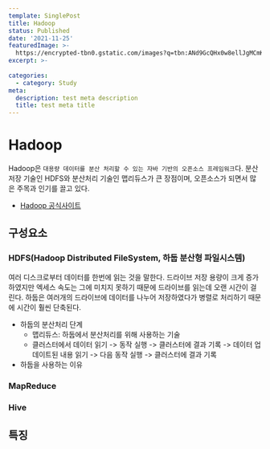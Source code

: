 ```yaml
---
template: SinglePost
title: Hadoop
status: Published
date: '2021-11-25'
featuredImage: >-
  https://encrypted-tbn0.gstatic.com/images?q=tbn:ANd9GcQHx0w8ellJgMCmKY9tys8BWMjZfFtF5ZvLREeYiq65y5yeXld7E0kk9eGrOxp2Yfo83jI&usqp=CAU
excerpt: >-
  
categories:
  - category: Study
meta:
  description: test meta description
  title: test meta title
---
```


# Hadoop

Hadoop은 `대용량 데이터를 분산 처리할 수 있는 자바 기반의 오픈소스 프레임워크`다. 분산 저장 기술인 HDFS와 분산처리 기술인 맵리듀스가 큰 장점이며, 오픈소스가 되면서 많은 주목과 인기를 끌고 있다.

- [Hadoop 공식사이트](https://hadoop.apache.org/)

## 구성요소

### HDFS(Hadoop Distributed FileSystem, 하둡 분산형 파일시스템)

여러 디스크로부터 데이터를 한번에 읽는 것을 말한다. 드라이브 저장 용량이 크게 증가하였지만 엑세스 속도는 그에 미치지 못하기 때문에 드라이브를 읽는데 오랜 시간이 걸린다. 하둡은 여러개의 드라이브에 데이터를 나누어 저장하였다가 병렬로 처리하기 때문에 시간이 훨씬 단축된다.

- 하둡의 분산처리 단계
  - 맵리듀스: 하둡에서 분산처리를 위해 사용하는 기술
  - 클러스터에서 데이터 읽기 -> 동작 실행 -> 클러스터에 결과 기록 -> 데이터 업데이트된 내용 읽기 -> 다음 동작 실행 -> 클러스터에 결과 기록
- 하둡을 사용하는 이유

### MapReduce
### Hive

## 특징